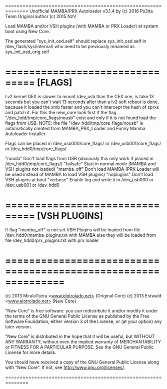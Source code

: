 ==============================================================
Unofficial MAMBA/PRX Autoloader v3.1.4 by (c) 2016 Ps3ita Team 
Original author (c) 2015 NzV

Load MAMBA and/or VSH plugins (with MAMBA or PRX Loader) at system boot using New Core.

The generated "sys_init_osd.self" should replace sys_init_osd.self in /dev_flash/sys/internal/
who need to be previously renamed as sys_init_osd_orig.self
 
===============================
			[FLAGS]
===============================

Lv2 kernel DEX is slower to mount /dev_usb than the CEX one, is take 13 seconds
but you can't wait 13 seconds after than a lv2 soft reboot is done, because it loaded the xmb faster and
you can't intercept the hash of sprxs and patch it.
For this the new_core look first if the flag "/dev_hdd/tmp/core_flags/nousb" exist and only if it is not found load the flags from USB.
NOTE: the file "/dev_hdd/tmp/core_flags/nousb" is automatically created from MAMBA_PRX_Loader and Funny Mamba Autoloader Installer.

Flags can be placed in /dev_usb000/core_flags/ or /dev_usb001/core_flags/ or /dev_hdd0/tmp/core_flags/

"nousb"			Don't load flags from USB (obviously this only work if placed in /dev_hdd0/tmp/core_flags/)
"failsafe"  	Start in normal mode (MAMBA and VSH plugins not loaded)
"mamba_off"   	Don't load  MAMBA (PRX Loader will be used instead of MAMBA to load VSH plugins)
"noplugins"   	Don't load  VSH plugins at boot
"verbose"   	Enable log and write it in /dev_usb000 or /dev_usb001 or /dev_hdd0

===============================
		[VSH PLUGINS]
===============================

If flag "mamba_off" is not set VSH Plugins will be loaded from file /dev_hdd0/mamba_plugins.txt with MAMBA
else they will be loaded from file /dev_hdd0/prx_plugins.txt with prx loader

==============================================================
==============================================================

(c) 2013 MiralaTijera <www.elotrolado.net> (Original Core)
(c) 2013 Estwald <www.elotrolado.net> (New Core)

"New Core" is free software: you can redistribute it and/or modify
it under the terms of the GNU General Public License as published by
the Free Software Foundation, either version 3 of the License, or
(at your option) any later version.

"New Core" is distributed in the hope that it will be useful,
but WITHOUT ANY WARRANTY; without even the implied warranty of
MERCHANTABILITY or FITNESS FOR A PARTICULAR PURPOSE.  See the
GNU General Public License for more details.

You should have received a copy of the GNU General Public License
along with "New Core". If not, see <http://www.gnu.org/licenses/>.

==============================================================
